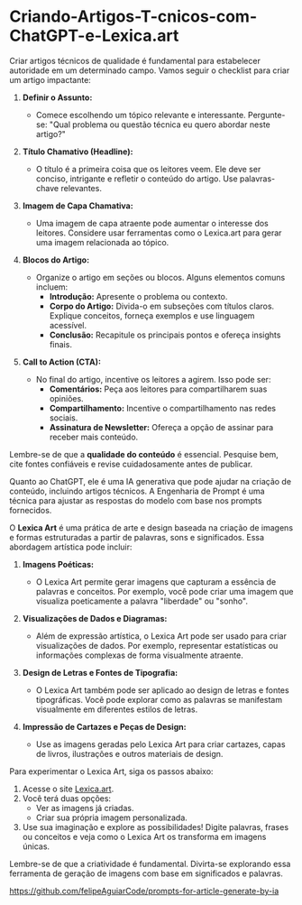 # Criando-Artigos-T-cnicos-com-ChatGPT-e-Lexica.art

Criar artigos técnicos de qualidade é fundamental para estabelecer autoridade em um determinado campo. Vamos seguir o checklist para criar um artigo impactante:

1. **Definir o Assunto:**
   - Comece escolhendo um tópico relevante e interessante. Pergunte-se: "Qual problema ou questão técnica eu quero abordar neste artigo?"

2. **Título Chamativo (Headline):**
   - O título é a primeira coisa que os leitores veem. Ele deve ser conciso, intrigante e refletir o conteúdo do artigo. Use palavras-chave relevantes.

3. **Imagem de Capa Chamativa:**
   - Uma imagem de capa atraente pode aumentar o interesse dos leitores. Considere usar ferramentas como o Lexica.art para gerar uma imagem relacionada ao tópico.

4. **Blocos do Artigo:**
   - Organize o artigo em seções ou blocos. Alguns elementos comuns incluem:
     - **Introdução:** Apresente o problema ou contexto.
     - **Corpo do Artigo:** Divida-o em subseções com títulos claros. Explique conceitos, forneça exemplos e use linguagem acessível.
     - **Conclusão:** Recapitule os principais pontos e ofereça insights finais.

5. **Call to Action (CTA):**
   - No final do artigo, incentive os leitores a agirem. Isso pode ser:
     - **Comentários:** Peça aos leitores para compartilharem suas opiniões.
     - **Compartilhamento:** Incentive o compartilhamento nas redes sociais.
     - **Assinatura de Newsletter:** Ofereça a opção de assinar para receber mais conteúdo.

Lembre-se de que a **qualidade do conteúdo** é essencial. Pesquise bem, cite fontes confiáveis e revise cuidadosamente antes de publicar.

Quanto ao ChatGPT, ele é uma IA generativa que pode ajudar na criação de conteúdo, incluindo artigos técnicos. A Engenharia de Prompt é uma técnica para ajustar as respostas do modelo com base nos prompts fornecidos.

[1]: https://lexica.art/ ""
[2]: http://chatgptopenai.com.br/como-gerar-imagens-com-lexica-art/ ""
[3]: https://bing.com/search?q=Lexica.art+na+pr%C3%A1tica ""
[4]: https://www.soescola.com/glossario/lexical-o-que-e-significado ""

O **Lexica Art** é uma prática de arte e design baseada na criação de imagens e formas estruturadas a partir de palavras, sons e significados. Essa abordagem artística pode incluir:

1. **Imagens Poéticas:**
   - O Lexica Art permite gerar imagens que capturam a essência de palavras e conceitos. Por exemplo, você pode criar uma imagem que visualiza poeticamente a palavra "liberdade" ou "sonho".

2. **Visualizações de Dados e Diagramas:**
   - Além de expressão artística, o Lexica Art pode ser usado para criar visualizações de dados. Por exemplo, representar estatísticas ou informações complexas de forma visualmente atraente.

3. **Design de Letras e Fontes de Tipografia:**
   - O Lexica Art também pode ser aplicado ao design de letras e fontes tipográficas. Você pode explorar como as palavras se manifestam visualmente em diferentes estilos de letras.

4. **Impressão de Cartazes e Peças de Design:**
   - Use as imagens geradas pelo Lexica Art para criar cartazes, capas de livros, ilustrações e outros materiais de design.

Para experimentar o Lexica Art, siga os passos abaixo:

1. Acesse o site [Lexica.art](https://lexica.art/).
2. Você terá duas opções:
   - Ver as imagens já criadas.
   - Criar sua própria imagem personalizada.
3. Use sua imaginação e explore as possibilidades! Digite palavras, frases ou conceitos e veja como o Lexica Art os transforma em imagens únicas.

Lembre-se de que a criatividade é fundamental. Divirta-se explorando essa ferramenta de geração de imagens com base em significados e palavras.

https://github.com/felipeAguiarCode/prompts-for-article-generate-by-ia
